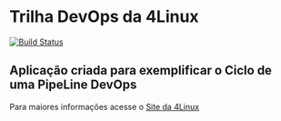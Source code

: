 # Trilha DevOps da 4Linux

<!-- Altere a Flag abaixo com sua URL do Travis -->
[![Build Status](https://travis-ci.com/shoodyminamoto/DevOpsLab-HelloWorld.svg?branch=master)](https://travis-ci.com/shoodyminamoto/DevOpsLab-HelloWorld)

## Aplicação criada para exemplificar o Ciclo de uma PipeLine DevOps


Para maiores informações acesse o [Site da 4Linux](https://www.4linux.com.br/cursos/devops)
